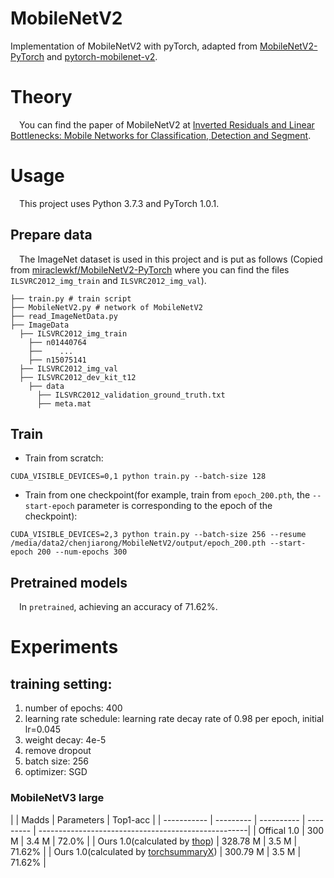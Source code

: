 # MobileNetV2
Implementation of MobileNetV2 with pyTorch, adapted from [MobileNetV2-PyTorch](https://github.com/miraclewkf/MobileNetV2-PyTorch) and [pytorch-mobilenet-v2](https://github.com/tonylins/pytorch-mobilenet-v2).
# Theory
&emsp;You can find the paper of MobileNetV2 at [Inverted Residuals and Linear Bottlenecks: Mobile Networks for Classification, Detection and Segment](https://arxiv.org/abs/1801.04381).

# Usage

&emsp;This project uses Python 3.7.3 and PyTorch 1.0.1.

## Prepare data

&emsp;The ImageNet dataset is used in this project and is put as follows (Copied from [miraclewkf/MobileNetV2-PyTorch](https://github.com/miraclewkf/MobileNetV2-PyTorch) where you can find the files `ILSVRC2012_img_train` and `ILSVRC2012_img_val`).

```
├── train.py # train script
├── MobileNetV2.py # network of MobileNetV2
├── read_ImageNetData.py
├── ImageData
  ├── ILSVRC2012_img_train
    ├── n01440764
    ├──    ...
    ├── n15075141
  ├── ILSVRC2012_img_val
  ├── ILSVRC2012_dev_kit_t12
    ├── data
      ├── ILSVRC2012_validation_ground_truth.txt
      ├── meta.mat
```

## Train

* Train from scratch:

```
CUDA_VISIBLE_DEVICES=0,1 python train.py --batch-size 128
```

* Train from one checkpoint(for example, train from `epoch_200.pth`, the `--start-epoch` parameter is corresponding to the epoch of the checkpoint):

```
CUDA_VISIBLE_DEVICES=2,3 python train.py --batch-size 256 --resume /media/data2/chenjiarong/MobileNetV2/output/epoch_200.pth --start-epoch 200 --num-epochs 300
```

## Pretrained models

&emsp;In `pretrained`, achieving an accuracy of 71.62%.

# Experiments

## training setting:

1. number of epochs: 400
2. learning rate schedule: learning rate decay rate of 0.98 per epoch, initial lr=0.045
3. weight decay: 4e-5
4. remove dropout
5. batch size: 256
6. optimizer: SGD

### MobileNetV3 large
|              | Madds     | Parameters | Top1-acc  |
| -----------  | --------- | ---------- | --------- | ----------------------------------------------------|
| Offical 1.0  | 300 M     | 3.4  M     | 72.0%     |
| Ours    1.0(calculated by [thop](https://github.com/Lyken17/pytorch-OpCounter))  | 328.78 M     | 3.5 M     | 71.62%     |
| Ours    1.0(calculated by [torchsummaryX](https://github.com/nmhkahn/torchsummaryX))  | 300.79 M     | 3.5 M     | 71.62%     |
